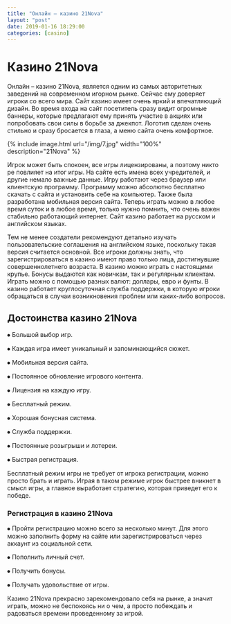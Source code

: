 ```yaml
---
title: "Онлайн – казино 21Nova"
layout: "post"
date: 2019-01-16 18:29:00
categories: [casino]
---
```


# Казино 21Nova

Онлайн – казино 21Nova, является одним из самых авторитетных заведений на современном игорном рынке. Сейчас ему доверяет игроки со всего мира. Сайт казино имеет очень яркий и впечатляющий дизайн. Во время входа на сайт посетитель сразу видит огромные баннеры, которые предлагают ему принять участие в акциях или попробовать свои силы в борьбе за джекпот. Логотип сделан очень стильно и сразу бросается в глаза, а меню сайта очень комфортное. 

{% include image.html url="/img/7.jpg" width="100%" description="21Nova" %}

Игрок может быть спокоен, все игры лицензированы, а поэтому никто ре повлияет на итог игры. На сайте есть имена всех учредителей, и другие немало важные данные. Игру работают через браузер или клиентскую программу. Программу можно абсолютно бесплатно скачать с сайта и установить себе на компьютер. Также была разработана мобильная версия сайта. Теперь играть можно в любое время суток и в любое время, только нужно помнить, что очень важен стабильно работающий интернет. Сайт казино работает на русском и английском языках. 

Тем не менее создатели рекомендуют детально изучать пользовательские соглашения на английском языке, поскольку такая версия считается основной. Все игроки должны знать, что зарегистрироваться в казино имеют право только лица, достигнувшие совершеннолетнего возраста. В казино можно играть с настоящими крупье. Бонусы выдаются как новичкам, так и регулярным клиентам. Играть можно с помощью разных валют: доллары, евро и фунты. В казино работает круглосуточная служба поддержки, в которую игроки обращаться в случаи возникновения проблем или каких-либо вопросов.

## Достоинства казино 21Nova

⦁	Большой выбор игр.

⦁	Каждая игра имеет уникальный и запоминающийся сюжет.

⦁	Мобильная версия сайта.

⦁	Постоянное обновление игрового контента.

⦁	Лицензия на каждую игру.

⦁	Бесплатный режим.

⦁	Хорошая бонусная система.

⦁	Служба поддержки.

⦁	Постоянные розыгрыши и лотереи.

⦁	Быстрая регистрация.

Бесплатный режим игры не требует от игрока регистрации, можно просто брать и играть. Играя в таком режиме игрок быстрее вникнет в смысл игры, а главное выработает стратегию, которая приведет его к победе.

### Регистрация в казино 21Nova

⦁	Пройти регистрацию можно всего за несколько минут. Для этого можно заполнить форму на сайте или зарегистрироваться через аккаунт из социальной сети.

⦁	Пополнить личный счет.

⦁	Получить бонусы.

⦁	Получать удовольствие от игры.

Казино 21Nova прекрасно зарекомендовало себя на рынке, а значит играть, можно не беспокоясь ни о чем, а просто побеждать и радоваться времени проведенному за игрой.